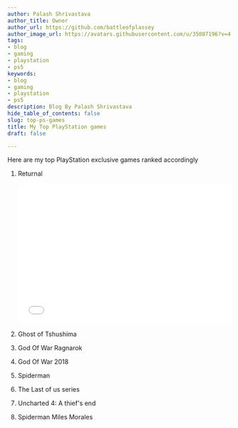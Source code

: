 ```yaml
---
author: Palash Shrivastava
author_title: Owner
author_url: https://github.com/battleofplassey
author_image_url: https://avatars.githubusercontent.com/u/35087196?v=4
tags:
- blog
- gaming
- playstation
- ps5
keywords:
- blog
- gaming
- playstation
- ps5
description: Blog By Palash Shrivastava
hide_table_of_contents: false
slug: top-ps-games
title: My Top PlayStation games
draft: false

---
```

Here are my top PlayStation exclusive games ranked accordingly

1. Returnal

   <iframe width="100%" height="315" src="[https://www.youtube.com/embed/L9rX8PkdXjg](https://www.youtube.com/embed/L9rX8PkdXjg "https://www.youtube.com/embed/L9rX8PkdXjg")" title="YouTube video player" frameborder="0" allow="accelerometer; autoplay; clipboard-write; encrypted-media; gyroscope; picture-in-picture; web-share" allowfullscreen></iframe>
2. Ghost of Tshushima
3. God Of War Ragnarok
4. God Of War 2018
5. Spiderman
6. The Last of us series
7. Uncharted 4: A thief's end
8. Spiderman Miles Morales